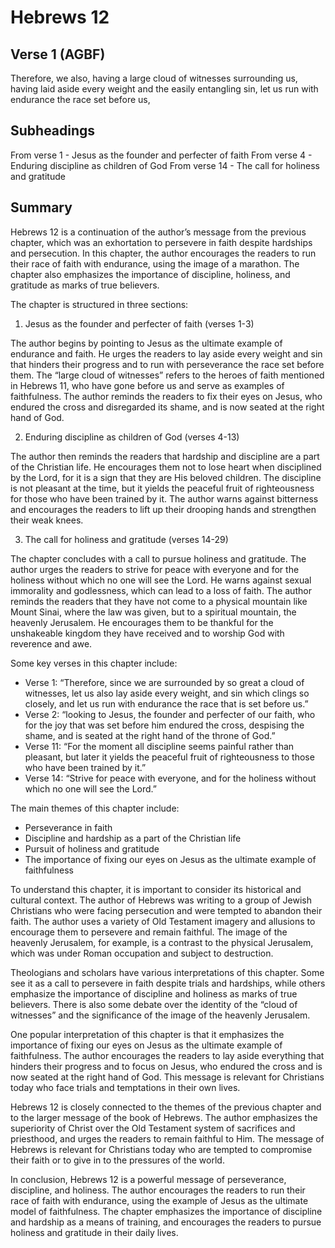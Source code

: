 # Hebrews 12

## Verse 1 (AGBF)

Therefore, we also, having a large cloud of witnesses surrounding us, having laid aside every weight and the easily entangling sin, let us run with endurance the race set before us,

## Subheadings

From verse 1 - Jesus as the founder and perfecter of faith
From verse 4 - Enduring discipline as children of God
From verse 14 - The call for holiness and gratitude

## Summary

Hebrews 12 is a continuation of the author’s message from the previous chapter, which was an exhortation to persevere in faith despite hardships and persecution. In this chapter, the author encourages the readers to run their race of faith with endurance, using the image of a marathon. The chapter also emphasizes the importance of discipline, holiness, and gratitude as marks of true believers.

The chapter is structured in three sections:

1. Jesus as the founder and perfecter of faith (verses 1-3)

The author begins by pointing to Jesus as the ultimate example of endurance and faith. He urges the readers to lay aside every weight and sin that hinders their progress and to run with perseverance the race set before them. The “large cloud of witnesses” refers to the heroes of faith mentioned in Hebrews 11, who have gone before us and serve as examples of faithfulness. The author reminds the readers to fix their eyes on Jesus, who endured the cross and disregarded its shame, and is now seated at the right hand of God.

2. Enduring discipline as children of God (verses 4-13)

The author then reminds the readers that hardship and discipline are a part of the Christian life. He encourages them not to lose heart when disciplined by the Lord, for it is a sign that they are His beloved children. The discipline is not pleasant at the time, but it yields the peaceful fruit of righteousness for those who have been trained by it. The author warns against bitterness and encourages the readers to lift up their drooping hands and strengthen their weak knees.

3. The call for holiness and gratitude (verses 14-29)

The chapter concludes with a call to pursue holiness and gratitude. The author urges the readers to strive for peace with everyone and for the holiness without which no one will see the Lord. He warns against sexual immorality and godlessness, which can lead to a loss of faith. The author reminds the readers that they have not come to a physical mountain like Mount Sinai, where the law was given, but to a spiritual mountain, the heavenly Jerusalem. He encourages them to be thankful for the unshakeable kingdom they have received and to worship God with reverence and awe.

Some key verses in this chapter include:

- Verse 1: “Therefore, since we are surrounded by so great a cloud of witnesses, let us also lay aside every weight, and sin which clings so closely, and let us run with endurance the race that is set before us.”
- Verse 2: “looking to Jesus, the founder and perfecter of our faith, who for the joy that was set before him endured the cross, despising the shame, and is seated at the right hand of the throne of God.”
- Verse 11: “For the moment all discipline seems painful rather than pleasant, but later it yields the peaceful fruit of righteousness to those who have been trained by it.”
- Verse 14: “Strive for peace with everyone, and for the holiness without which no one will see the Lord.”

The main themes of this chapter include:

- Perseverance in faith
- Discipline and hardship as a part of the Christian life
- Pursuit of holiness and gratitude
- The importance of fixing our eyes on Jesus as the ultimate example of faithfulness

To understand this chapter, it is important to consider its historical and cultural context. The author of Hebrews was writing to a group of Jewish Christians who were facing persecution and were tempted to abandon their faith. The author uses a variety of Old Testament imagery and allusions to encourage them to persevere and remain faithful. The image of the heavenly Jerusalem, for example, is a contrast to the physical Jerusalem, which was under Roman occupation and subject to destruction.

Theologians and scholars have various interpretations of this chapter. Some see it as a call to persevere in faith despite trials and hardships, while others emphasize the importance of discipline and holiness as marks of true believers. There is also some debate over the identity of the “cloud of witnesses” and the significance of the image of the heavenly Jerusalem.

One popular interpretation of this chapter is that it emphasizes the importance of fixing our eyes on Jesus as the ultimate example of faithfulness. The author encourages the readers to lay aside everything that hinders their progress and to focus on Jesus, who endured the cross and is now seated at the right hand of God. This message is relevant for Christians today who face trials and temptations in their own lives.

Hebrews 12 is closely connected to the themes of the previous chapter and to the larger message of the book of Hebrews. The author emphasizes the superiority of Christ over the Old Testament system of sacrifices and priesthood, and urges the readers to remain faithful to Him. The message of Hebrews is relevant for Christians today who are tempted to compromise their faith or to give in to the pressures of the world.

In conclusion, Hebrews 12 is a powerful message of perseverance, discipline, and holiness. The author encourages the readers to run their race of faith with endurance, using the example of Jesus as the ultimate model of faithfulness. The chapter emphasizes the importance of discipline and hardship as a means of training, and encourages the readers to pursue holiness and gratitude in their daily lives.